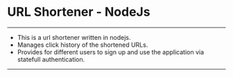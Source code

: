 # URL Shortener - NodeJs
<hr>
<ul>
<li>
This is a url shortener written in nodejs.  
</li>
<li>
Manages click history of the shortened URLs.    
</li>
<li>
Provides for different users to sign up and use the application via statefull authentication.  
</li>
</ul>
<hr>
<br>
